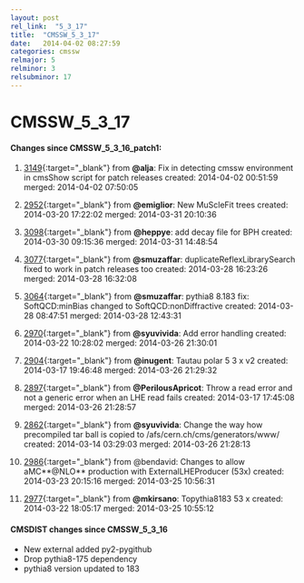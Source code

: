 ```yaml
---
layout: post
rel_link:  "5_3_17"
title:  "CMSSW_5_3_17"
date:   2014-04-02 08:27:59
categories: cmssw
relmajor: 5
relminor: 3
relsubminor: 17
---
```


# CMSSW_5_3_17
#### Changes since CMSSW_5_3_16_patch1:

1. [3149](http://github.com/cms-sw/cmssw/pull/3149){:target="_blank"}  from **@alja**: Fix in detecting cmssw environment in cmsShow script for patch releases created: 2014-04-02 00:51:59 merged: 2014-04-02 07:50:05

2. [2952](http://github.com/cms-sw/cmssw/pull/2952){:target="_blank"}  from **@emiglior**: New MuScleFit trees created: 2014-03-20 17:22:02 merged: 2014-03-31 20:10:36

3. [3098](http://github.com/cms-sw/cmssw/pull/3098){:target="_blank"}  from **@heppye**: add decay file for BPH created: 2014-03-30 09:15:36 merged: 2014-03-31 14:48:54

4. [3077](http://github.com/cms-sw/cmssw/pull/3077){:target="_blank"}  from **@smuzaffar**: duplicateReflexLibrarySearch fixed to work in patch releases too created: 2014-03-28 16:23:26 merged: 2014-03-28 16:32:08

5. [3064](http://github.com/cms-sw/cmssw/pull/3064){:target="_blank"}  from **@smuzaffar**: pythia8 8.183 fix: SoftQCD:minBias changed to SoftQCD:nonDiffractive created: 2014-03-28 08:47:51 merged: 2014-03-28 12:43:31

6. [2970](http://github.com/cms-sw/cmssw/pull/2970){:target="_blank"}  from **@syuvivida**: Add error handling created: 2014-03-22 10:28:02 merged: 2014-03-26 21:30:01

7. [2904](http://github.com/cms-sw/cmssw/pull/2904){:target="_blank"}  from **@inugent**: Tautau polar 5 3 x v2 created: 2014-03-17 19:46:48 merged: 2014-03-26 21:29:32

8. [2897](http://github.com/cms-sw/cmssw/pull/2897){:target="_blank"}  from **@PerilousApricot**: Throw a read error and not a generic error when an LHE read fails created: 2014-03-17 17:45:08 merged: 2014-03-26 21:28:57

9. [2862](http://github.com/cms-sw/cmssw/pull/2862){:target="_blank"}  from **@syuvivida**: Change the way how precompiled tar ball is copied to /afs/cern.ch/cms/generators/www/ created: 2014-03-14 03:29:03 merged: 2014-03-26 21:28:13

10. [2986](http://github.com/cms-sw/cmssw/pull/2986){:target="_blank"}  from @bendavid: Changes to allow aMC**@NLO** production with ExternalLHEProducer (53x) created: 2014-03-23 20:15:16 merged: 2014-03-25 10:56:31

11. [2977](http://github.com/cms-sw/cmssw/pull/2977){:target="_blank"}  from **@mkirsano**: Topythia8183 53 x created: 2014-03-22 18:05:17 merged: 2014-03-25 10:55:12

#### CMSDIST changes since CMSSW_5_3_16
- New external added py2-pygithub
- Drop pythia8-175 dependency
- pythia8 version updated to 183 
